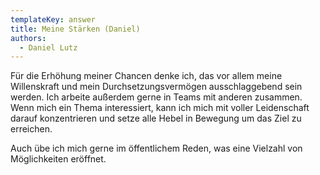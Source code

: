 ```yaml
---
templateKey: answer
title: Meine Stärken (Daniel)
authors:
  - Daniel Lutz
---
```

Für die Erhöhung meiner Chancen denke ich, das vor allem meine Willenskraft und mein Durchsetzungsvermögen ausschlaggebend sein werden. Ich arbeite außerdem gerne in Teams mit anderen zusammen. Wenn mich ein Thema interessiert, kann ich mich mit voller Leidenschaft darauf konzentrieren und setze alle Hebel in Bewegung um das Ziel zu erreichen.

Auch übe ich mich gerne im öffentlichem Reden, was eine Vielzahl von Möglichkeiten eröffnet.
